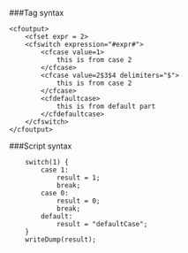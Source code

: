 ###Tag syntax 
```lucee+trycf
<cfoutput>
	<cfset expr = 2>
	<cfswitch expression="#expr#">
		<cfcase value=1>
			this is from case 2
		</cfcase>
		<cfcase value=2$3$4 delimiters="$">
			this is from case 2
		</cfcase>
		<cfdefaultcase>
			this is from default part
		</cfdefaultcase>
	</cfswitch>
</cfoutput>
```
###Script syntax
```luceescript+trycf
	switch(1) {
		case 1:
			result = 1;
			break;
		case 0:
			result = 0;
			break;
		default:
			result = "defaultCase";
	}
	writeDump(result);
```